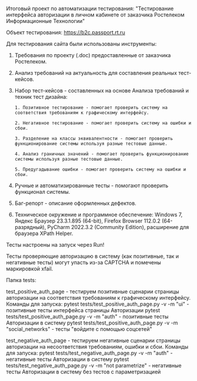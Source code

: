 Итоговый проект по автоматизации тестирования: "Тестирование интерфейса авторизации в личном кабинете от заказчика Ростелеком Информационные Технологии"

Объект тестирования: https://b2c.passport.rt.ru

Для тестирования сайта были использованы инструменты:
1. Требования по проекту (.doc) предоставленные от заказчика Ростелеком.
2. Анализ требований на актуальность для составления реальных тест-кейсов.
3. Набор тест-кейсов - составленных на основе Анализа требований и техник тест дизайна:

       1. Позитивное тестирование - помогает проверить систему на соответствия требованиям к графическому интерфейсу.
       
       2. Негативное тестирование - помогает проверить систему на ошибки и сбои.
       
       3. Разделение на классы эквивалентности - помогает проверить функционирование системы используя разные тестовые данные.
       
       4. Анализ граничных значений - помогает проверить функционирование системы используя разные тестовые данные.
       
       5. Предугадывание ошибки - помогает проверить систему на ошибки и сбои.
       
4. Ручные и автоматизированные тесты - помогают проверить функционал системы.
5. Баг-репорт - описание оформленных дефектов.

6. Техническое окружение и программное обеспечение: Windows 7, Яндекс Браузер 23.3.1.895 (64-bit), Firefox Browser 112.0.2 (64-разрядный),
PyCharm 2022.3.2 (Community Edition), расширение для браузера XPath Helper.

Тесты настроены на запуск через Run!

Тесты проверяющие авторизацию в систему (как позитивные, так и негативные тесты) могут упасть из-за CAPTCHA и помечены маркировкой xfail.

Папка tests:

test_positive_auth_page - тестируем позитивные сценарии страницы авторизации на соответствия требованиям к графическому интерфейсу.
Команды для запуска:
pytest tests/test_positive_auth_page.py -v -m "ui" - позитивные тесты интерфейса страницы Авторизации
pytest tests/test_positive_auth_page.py -v -m "auth" - позитивные тесты Авторизации в систему
pytest tests/test_positive_auth_page.py -v -m "social_networks" - тесты "войдите с помощью соцсетей"

test_negative_auth_page - тестируем негативные сценарии страницы авторизации на несоответствия требованиям, ошибки и сбои.
Команды для запуска:
pytest tests/test_negative_auth_page.py -v -m "auth" - негативные тесты Авторизации в систему
pytest tests/test_negative_auth_page.py -v -m "not parametrize" - негативные тесты Авторизации в систему без тестов с параметризацией
